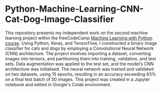 # Python-Machine-Learning-CNN-Cat-Dog-Image-Classifier
This repository presents my independent work on the second machine learning project within the freeCodeCamp [Machine Learning with Python course](https://www.freecodecamp.org/learn/machine-learning-with-python/). Using Python, Keras, and TensorFlow, I constructed a binary image classifier for cats and dogs by employing a Convolutional Neural Network (CNN) architecture. The project involves importing a dataset, converting images into tensors, and partitioning them into training, validation, and test sets. Data augmentation was applied to the test set, and the model’s CNN architecture was initialised. The neural network was trained and validated on two datasets, using 15 epochs, resulting in an accuracy exceeding 63% on a final test batch of 50 images. This project was created in a Jupyter notebook and edited in Google's Colab environment.
